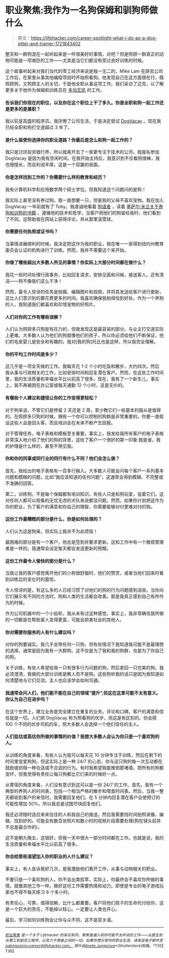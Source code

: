 # 职业聚焦:我作为一名狗保姆和驯狗师做什么

> 原文：<https://lifehacker.com/career-spotlight-what-i-do-as-a-dog-sitter-and-trainer-1721843402>

整天和一群狗混在一起听起来是一件很美好的事情，对吧？但是照顾一群真正的动物可能是一项艰巨的工作——尤其是当它们都没有受过良好训练的时候。



这个故事听起来对我们当代的零工经济来说是独一无二的，Mike Lam 在辞去公司工作后，在家里从事其他编程项目时开始照看狗。他发现自己在这方面很在行，既照顾狗，又照顾主人的关切，于是他全职从事这项工作。我们采访了迈克，以了解更多关于他作为保姆和训练员在 [多加瓦凯](http://dogvacay.com/) 的工作。

#### 告诉我们你现在的职位，以及你在这个职位上干了多久。你是全职和狗一起工作还是更多的是兼职？

我以前是高盛的程序员。我厌倦了公司生活，于是决定尝试 [DogVacay](http://dogvacay.com/) 。现在我已经全职和狗打交道超过 3 年了。

#### 是什么驱使你选择你的职业道路？你最后是怎么和狗一起工作的？

我只是讨厌投资银行界，所以我离开去了一家更专注于技术的公司。我报名参加 DogVacay 是因为我有空闲时间。在我开始主持后，我意识到不仅看狗很棒，我也很擅长，而且利润丰厚。这是一个双赢的局面。

#### 你是怎样找到工作的？你需要什么样的教育和经历？

我有计算机科学和应用数学两个硕士学位。但我知道这个问题问的是狗！

我实际上甚至没有养过狗。我一直想要一只，但是我的父母不喜欢宠物。我在加入 DogVacay 一年前就有了 Toby。我虔诚地看着 [狗语者](http://channel.nationalgeographic.com/wild/dog-whisperer/) ，读着 [塞萨尔·米兰关于养狗和训狗的书籍](http://www.cesarsway.com/) 。遵循他的技术和哲学，当客户把他们的狗留给我时，他们看到了不同。这帮助我在网站上获得评论，并从那里滚雪球。

#### 你需要任何执照或证书吗？

当事情进展顺利的时候，我决定把这作为我的职业，我在唯一一家得到纽约州教育委员会认证的机构进行了训练。然而，我并不需要这个来开始。

#### 你做了哪些超出大多数人所见的事情？你实际上大部分时间都在做什么？

我花一些时间处理行政事务，比如回复请求，安排见面和问候，接送客人。还有清洁——狗不像我们这么干净！

然而，最令人惊讶的任务是拍摄、编辑图片和视频，并将其发送给客户进行更新，这比人们意识到的要花费更多的时间。我喜欢确保我拍得恰到好处。作为一个养狗的人，我知道我们都喜欢和珍惜宠物的好照片。

#### 人们对你的工作有哪些误解？

人们认为照顾多只狗是有压力的，但我发现这是最容易的部分。与业主打交道实际上更难。大多数人认为他们的狗就像他们的孩子，所以你必须给他们不断保证，他们的毛皮婴儿是安全和有趣的。我对[我的狗]托比也是这样，所以我完全理解。

#### 你的平均工作时间是多少？

这几乎是一项全天候的工作。我每天花 1-2 个小时吃饭和散步，大约四次。然后我从事与行政相关的工作，比如安排时间和回复潜在客户。然而，在这些工作时间里，我的生活质量和幸福水平比以前高了很多。现在，我有了一个新生儿，事实上，我不再被困在办公室或每天通勤 12 个小时，这是无价的。

#### 有哪些个人建议和捷径让你的工作变得更轻松？

对于狗来说，不管它们是停留 2 天还是 2 周，至少教它们一些基本的服从是值得的。在照顾多只狗的时候，拥有一个你可以控制的狗群是非常重要的。你要一直假设这些人会是回头客，而且培训会在未来不断产生回报。

对于管理任务，电子表格和模板至关重要。事实上，我发给我所有客户的电子表格非常深入地介绍了他们的狗的背景，这给了客户一个很好的第一印象:我是谁，我的护理是什么样的，甚至不用见我。

#### 你和你的同事或同行业的同行有什么不同？他们会怎么做？

首先，我给出的电子表格有一百多行输入。大多数人可能会问每个客户一系列基本问题和模糊的问题，比如“我应该知道的任何问题”，这通常会得到模糊、不完整或不准确的回答。

第二，训练狗。不是每个保姆都有培训知识。有些人只是和狗玩耍，宠着它们。这对任何人都可以观看的无忧无虑的犬队来说都没问题。然而，如果你计划把这作为你的职业，为了客户的满意和你自己的理智，你需要能够对付更难对付的狗。

#### 这份工作最糟糕的部分是什么，你是如何处理的？

人们认为这是狗屎，但实际上我并不为此烦恼！

最困难的部分是有一个客户，他总是签到并要求更新。这和工作中有一个微观管理者是一样的。我通常会设定每天都会发送更新的预期。

#### 这份工作最令人愉快的部分是什么？

当我让我的客户感觉离开他们的小狗很舒服时，他们的赞赏，或者当他们回来时看到训练后的变化时的震惊。

令人惊讶的是，有这么多的人已经习惯了对他们的狗的行为问题感到沮丧。当你向它们展示有不同的方法时，狗和人类的生活都会改善。那是我真正感到自己有所作为的时候。

作为公司机器中的一个小齿轮，我从未有过这种感觉。事实上，我非常确信我所做的一切都是在帮助富人变得更富，可能会损害社会的其他人。

#### 你对需要你服务的人有什么建议吗？

对你的狗要诚实。我几乎会带任何一只狗，但有些情况下我知道我可能不是最理想的选择，通常是因为我有一大群狗。这不仅是为了我和我的狗群，也是为了你自己的狗。

关于训练，有些人希望给我一只有很多行为问题的狗，然后拿回一只完美的狗。我必须澄清，我做的大部分训练是教人而不是狗。这些狗听我的话只是因为我知道如何清楚地与它们交流。主人也应该学会如何沟通。

#### 我通常会问人们，他们能不能在自己的领域“提升”,但这在这里可能不太有意义。你认为自己在进步吗？

在这个世界上，建立业务是完全建立在重复的业务，评论和口碑。客户的满意和信任就是一切。人们把 DogVacay 称为照看狗的优步，但这是有区别的。你会搭 100 个不同的优步司机的车，但大多数人会选择一个他们信任的主人。

#### 人们低估或高估你所做的事情的价值？我想大多数人会认为你只是一个喜欢狗的人。

从训练的角度来看，有些人认为我可以每天花 10 分钟专注于训练，然后在剩下的时间里宠爱狗狗。但这实际上是一种 24/7 的心态，你与这只狗的每一次互动都在鼓励或劝阻一种合适或不合适的行为。有时我希望我能推倒那堵墙，把所有的狗都宠坏，但我觉得有责任让每只狗都比它们来的时候好一点。

从寄宿的角度来看，人们没有意识到这可以是一份 24/7 的工作。首先，我有一个典型的养狗人的时间表，包括一个相当严格的散步和喂食时间表。然后，当我一整天都收到客户的来信时，我需要回复他们。在 5 分钟内回复潜在客户会使预订的可能性增加 50%，所以我总是试图尽快回复他们。

我还必须随时适应来来往往的人和我自己的接送。然后我需要找时间拍照录像，编辑，找到好的。可能会有数百张照片和数小时的视频片段需要处理(狗在镜头前并不总是最合作的)。

这不是朝九晚五，这很好，但我一天中很大一部分时间都在工作。也就是说，我的生活质量和幸福水平比以前高了很多。

#### 你会给那些渴望加入你的职业的人什么建议？

事实上，有人告诉我好几次，是我激励他们离开工作，从事与动物相关的职业。

不要只是一个喜欢狗的人。你不会出类拔萃，实际上，你最终会不喜欢你所做的事情。就像其他工作一样，做好这份工作需要热情和动力。即使是专业的电子游戏玩家也不得不每天练习 8 个多小时。

有责任心，可靠，值得信赖，比什么都重要。客户将他们孩子的生命托付给你，这是一个巨大的责任，不能掉以轻心。一定要让人类也开心。

最后，学习如何训练狗会让你与众不同，这不是双关语。

* * *

[<small>*职业聚焦*</small>](http://lifehacker.com/tag/career-spotlight) <small>*是一个关于 Lifehacker 的采访系列，聚焦普通人和你可能不太听说的工作——从医生到水管工到航空工程师，以及介于两者之间的一切。如果你想分享你的职业生涯，请发送电子邮件至 submissions+career@lifehacker.com*</small>[<small>*。*</small>](mailto:submissions+career@lifehacker.com) <small>*照片由*</small>[<small>*Aneta Jungerova*</small>](http://www.shutterstock.com/pic-241295659/stock-photo-angry-catahoula-leopard-dog-with-grimace-face.html)<small>*(Shutterstock)拍摄。*T35】T36】</small>